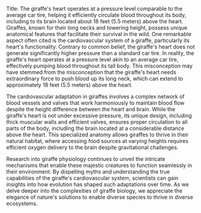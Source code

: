 Title: The giraffe's heart operates at a pressure level comparable to the average car tire, helping it efficiently circulate blood throughout its body, including to its brain located about 18 feet (5.5 meters) above the heart.
Giraffes, known for their long necks and towering height, possess unique anatomical features that facilitate their survival in the wild. One remarkable aspect often cited is the cardiovascular system of a giraffe, particularly its heart's functionality. Contrary to common belief, the giraffe's heart does not generate significantly higher pressure than a standard car tire. In reality, the giraffe's heart operates at a pressure level akin to an average car tire, effectively pumping blood throughout its tall body. This misconception may have stemmed from the misconception that the giraffe's heart needs extraordinary force to push blood up its long neck, which can extend to approximately 18 feet (5.5 meters) above the heart.

The cardiovascular adaptation in giraffes involves a complex network of blood vessels and valves that work harmoniously to maintain blood flow despite the height difference between the heart and brain. While the giraffe's heart is not under excessive pressure, its unique design, including thick muscular walls and efficient valves, ensures proper circulation to all parts of the body, including the brain located at a considerable distance above the heart. This specialized anatomy allows giraffes to thrive in their natural habitat, where accessing food sources at varying heights requires efficient oxygen delivery to the brain despite gravitational challenges.

Research into giraffe physiology continues to unveil the intricate mechanisms that enable these majestic creatures to function seamlessly in their environment. By dispelling myths and understanding the true capabilities of the giraffe's cardiovascular system, scientists can gain insights into how evolution has shaped such adaptations over time. As we delve deeper into the complexities of giraffe biology, we appreciate the elegance of nature's solutions to enable diverse species to thrive in diverse ecosystems.